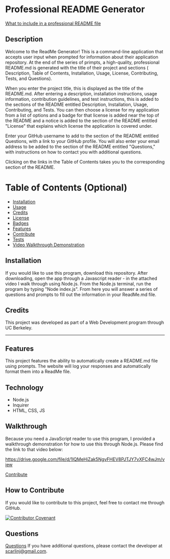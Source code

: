 # Professional README Generator

[What to include in a professional README file](https://coding-boot-camp.github.io/full-stack/github/professional-readme-guide)

## Description

Welcome to the ReadMe Generator!  This is a command-line application that accepts user input when prompted for information about their application repository.  At the end of the series of primpts, a high-quality, professional README.md is generated with the title of their project and sections ( Description, Table of Contents, Installation, Usage, License, Contributing, Tests, and Questions).

When you enter the project title, this is displayed as the title of the README.md.  After entering a description, installation instructions, usage information, contribution guidelines, and test instructions, this is added to the sections of the README entitled Description, Installation, Usage, Contributing, and Tests.  You can then choose a license for my application from a list of options and a badge for that license is added near the top of the README and a notice is added to the section of the README entitled "License" that explains which license the application is covered under.

Enter your GitHub username to add to the section of the README entitled Questions, with a link to your GitHub profile.  You will also enter your email address to be added to the section of the README entitled "Questions," with instructions on how to contact you with additional questions.

Clicking on the links in the Table of Contents takes you to the corresponding section of the README.


# Table of Contents (Optional)


- [Installation](#installation)
- [Usage](#usage)
- [Credits](#credits)
- [License](#license)
- [Badges](#badges)
- [Features](#features)
- [Contribute](#contribute)
- [Tests](#tests)
- [Video Walkthrough Demonstration](#walkthrough)

## Installation <a name="installation"></a>

If you would like to use this program, download this repository.  After downloading, open the app through a Javascript reader - in the attached video I walk through using Node.js.  From the Node.js terminal, run the program by typing "Node index.js".  From here you will answer a series of questions and prompts to fill out the information in your ReadMe.md file.

<a name="credits"></a>
## Credits

This project was developed as part of a Web Development program through UC Berkeley.


---

## Features

This project features the ability to automatically create a README.md file using prompts.  The website will log your responses and automatically format them into a ReadMe file.

## Technology

- Node.js
- Inquirer
- HTML, CSS, JS

## Walkthrough

Because you need a JavaScript reader to use this program, I provided a walkthrough demonstration for how to use this through Node.js.  Please find the link to that video below:

https://drive.google.com/file/d/1lQMeHiZak5NgvFHEV8PJTJY7vXFC4wJm/view

[Contribute](#contribute)
## How to Contribute

If you would like to contribute to this project, feel free to contact me through GitHub.

[![Contributor Covenant](https://img.shields.io/badge/Contributor%20Covenant-2.1-4baaaa.svg)](code_of_conduct.md)

## Questions

[Questions](#questions)
If you have additional questions, please contact the developer at scarlinj@gmail.com.
